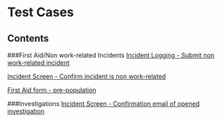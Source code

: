 # Test Cases
## Contents

###First Aid/Non work-related Incidents
[Incident Logging - Submit non work-related incident](first-aid-1.md)

[Incident Screen - Confirm incident is non work-related](first-aid-2.md)

[First Aid form - pre-population](first-aid-3.md)

###Investigations
[Incident Screen - Confirmation email of opened investigation](investigations-1.md)
